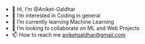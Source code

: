 - 👋 Hi, I’m @Aniket-Galdhar
- 👀 I’m interested in Coding in general
- 🌱 I’m currently learning Machine Learning
- 💞️ I’m looking to collaborate on ML and Web Projects
- 📫 How to reach me aniketgaldhar@gmail.com

<!---
Aniket-Galdhar/Aniket-Galdhar is a ✨ special ✨ repository because its `README.md` (this file) appears on your GitHub profile.
You can click the Preview link to take a look at your changes.
--->
